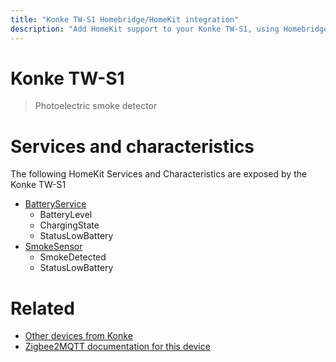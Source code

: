 ```yaml
---
title: "Konke TW-S1 Homebridge/HomeKit integration"
description: "Add HomeKit support to your Konke TW-S1, using Homebridge, Zigbee2MQTT and homebridge-z2m."
---
```

<!---
This file has been GENERATED using src/docgen/docgen.ts
DO NOT EDIT THIS FILE MANUALLY!
-->
# Konke TW-S1
> Photoelectric smoke detector


# Services and characteristics
The following HomeKit Services and Characteristics are exposed by
the Konke TW-S1

* [BatteryService](../../battery.md)
  * BatteryLevel
  * ChargingState
  * StatusLowBattery
* [SmokeSensor](../../sensors.md)
  * SmokeDetected
  * StatusLowBattery


# Related
* [Other devices from Konke](../index.md#konke)
* [Zigbee2MQTT documentation for this device](https://www.zigbee2mqtt.io/devices/TW-S1.html)